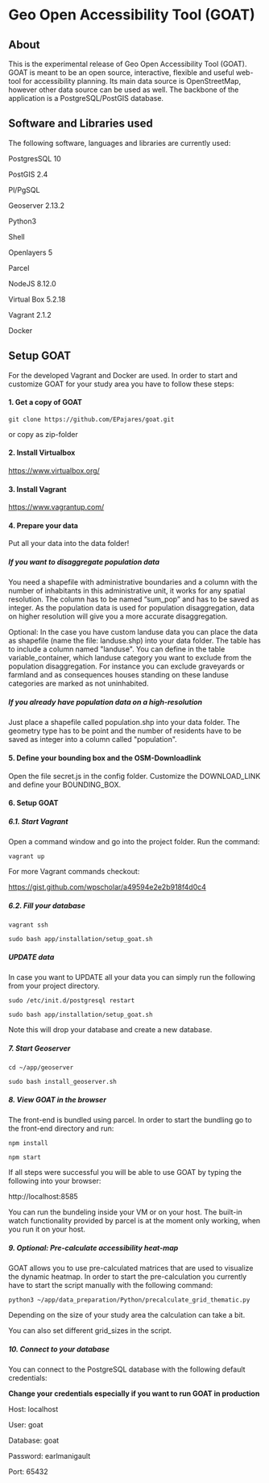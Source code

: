 # Geo Open Accessibility Tool (GOAT)

## About

This is the experimental release of Geo Open Accessibility Tool (GOAT). GOAT is meant to be an open source, interactive, 
flexible and useful web-tool for accessibility planning. Its main data source is OpenStreetMap, however other data source can 
be used as well. The backbone of the application is a PostgreSQL/PostGIS database. 

## Software and Libraries used

The following software, languages and libraries are currently used:

PostgresSQL 10 

PostGIS 2.4

Pl/PgSQL

Geoserver 2.13.2

Python3

Shell

Openlayers 5

Parcel

NodeJS 8.12.0

Virtual Box 5.2.18

Vagrant 2.1.2

Docker

## Setup GOAT

For the developed Vagrant and Docker are used. In order to start and customize GOAT for your study area you have to follow these steps:

#### 1. Get a copy of GOAT

`git clone https://github.com/EPajares/goat.git` 

or copy as zip-folder

#### 2. Install Virtualbox

https://www.virtualbox.org/

#### 3. Install Vagrant

https://www.vagrantup.com/

#### 4. Prepare your data

Put all your data into the data folder!

##### If you want to disaggregate population data

You need a shapefile with administrative boundaries and a column with the number of inhabitants in this administrative 
unit, it works for any spatial resolution. The column has to be named “sum_pop” and has to be saved as integer. 
As the population data is used for population disaggregation, data on higher resolution will give you a more 
accurate disaggregation.

Optional: In the case you have custom landuse data you can place the data as shapefile (name the file: landuse.shp) into your data folder. The table has to include a column named "landuse". You can define in the table variable_container, which landuse category you want to exclude from the population disaggregation. For instance you can exclude graveyards or farmland and as consequences houses standing on these landuse categories are marked as not uninhabited. 

##### If you already have population data on a high-resolution

Just place a shapefile called population.shp into your data folder. The geometry type has to be point and the number of residents have to be saved as integer into a column called "population". 


#### 5. Define your bounding box and the OSM-Downloadlink

Open the file secret.js in the config folder. Customize the DOWNLOAD_LINK and define your BOUNDING_BOX.

#### 6. Setup GOAT

##### 6.1. Start Vagrant

Open a command window and go into the project folder. Run the command:

`vagrant up`

For more Vagrant commands checkout:

https://gist.github.com/wpscholar/a49594e2e2b918f4d0c4

##### 6.2. Fill your database

`vagrant ssh`

`sudo bash app/installation/setup_goat.sh`

##### UPDATE data

In case you want to UPDATE all your data you can simply run the following from your project directory.

`sudo /etc/init.d/postgresql restart`

`sudo bash app/installation/setup_goat.sh`

Note this will drop your database and create a new database. 

##### 7. Start Geoserver

`cd ~/app/geoserver`

`sudo bash install_geoserver.sh`

##### 8. View GOAT in the browser


The front-end is bundled using parcel. In order to start the bundling go to the front-end directory and run:

`npm install`

`npm start`

If all steps were successful you will be able to use GOAT by typing the following into your browser:

http://localhost:8585

You can run the bundeling inside your VM or on your host. The built-in watch functionality provided by parcel is at the moment only working, when you run it on your host.

##### 9. Optional: Pre-calculate accessibility heat-map

GOAT allows you to use pre-calculated matrices that are used to visualize the dynamic heatmap. 
In order to start the pre-calculation you currently have to start the script manually with the following command:

`python3 ~/app/data_preparation/Python/precalculate_grid_thematic.py`

Depending on the size of your study area the calculation can take a bit.

You can also set different grid_sizes in the script.


##### 10. Connect to your database

You can connect to the PostgreSQL database with the following default credentials: 

**Change your credentials especially if you want to run GOAT in production**

Host: localhost

User: goat

Database: goat

Password: earlmanigault

Port: 65432




